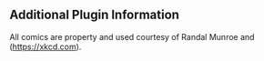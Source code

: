 ## Additional Plugin Information
All comics are property and used courtesy of Randal Munroe and (https://xkcd.com). 